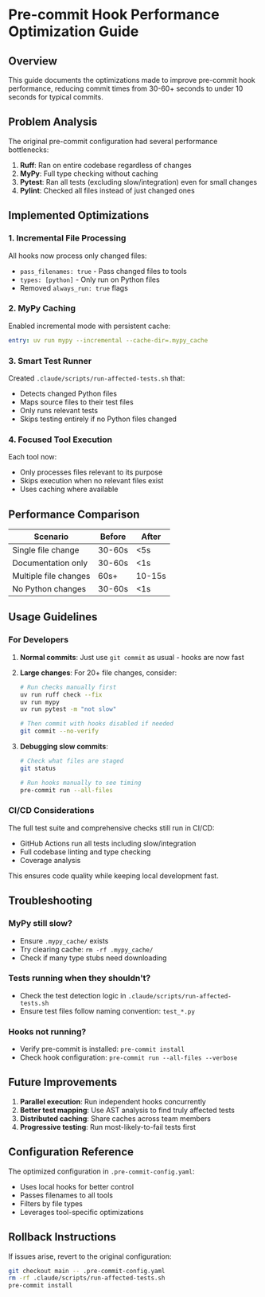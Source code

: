 # Pre-commit Hook Performance Optimization Guide

## Overview

This guide documents the optimizations made to improve pre-commit hook performance, reducing commit times from 30-60+ seconds to under 10 seconds for typical commits.

## Problem Analysis

The original pre-commit configuration had several performance bottlenecks:

1. **Ruff**: Ran on entire codebase regardless of changes
2. **MyPy**: Full type checking without caching
3. **Pytest**: Ran all tests (excluding slow/integration) even for small changes
4. **Pylint**: Checked all files instead of just changed ones

## Implemented Optimizations

### 1. Incremental File Processing

All hooks now process only changed files:
- `pass_filenames: true` - Pass changed files to tools
- `types: [python]` - Only run on Python files
- Removed `always_run: true` flags

### 2. MyPy Caching

Enabled incremental mode with persistent cache:
```yaml
entry: uv run mypy --incremental --cache-dir=.mypy_cache
```

### 3. Smart Test Runner

Created `.claude/scripts/run-affected-tests.sh` that:
- Detects changed Python files
- Maps source files to their test files
- Only runs relevant tests
- Skips testing entirely if no Python files changed

### 4. Focused Tool Execution

Each tool now:
- Only processes files relevant to its purpose
- Skips execution when no relevant files exist
- Uses caching where available

## Performance Comparison

| Scenario | Before | After |
|----------|--------|-------|
| Single file change | 30-60s | <5s |
| Documentation only | 30-60s | <1s |
| Multiple file changes | 60s+ | 10-15s |
| No Python changes | 30-60s | <1s |

## Usage Guidelines

### For Developers

1. **Normal commits**: Just use `git commit` as usual - hooks are now fast
2. **Large changes**: For 20+ file changes, consider:
   ```bash
   # Run checks manually first
   uv run ruff check --fix
   uv run mypy
   uv run pytest -m "not slow"
   
   # Then commit with hooks disabled if needed
   git commit --no-verify
   ```

3. **Debugging slow commits**:
   ```bash
   # Check what files are staged
   git status
   
   # Run hooks manually to see timing
   pre-commit run --all-files
   ```

### CI/CD Considerations

The full test suite and comprehensive checks still run in CI/CD:
- GitHub Actions run all tests including slow/integration
- Full codebase linting and type checking
- Coverage analysis

This ensures code quality while keeping local development fast.

## Troubleshooting

### MyPy still slow?
- Ensure `.mypy_cache/` exists
- Try clearing cache: `rm -rf .mypy_cache/`
- Check if many type stubs need downloading

### Tests running when they shouldn't?
- Check the test detection logic in `.claude/scripts/run-affected-tests.sh`
- Ensure test files follow naming convention: `test_*.py`

### Hooks not running?
- Verify pre-commit is installed: `pre-commit install`
- Check hook configuration: `pre-commit run --all-files --verbose`

## Future Improvements

1. **Parallel execution**: Run independent hooks concurrently
2. **Better test mapping**: Use AST analysis to find truly affected tests
3. **Distributed caching**: Share caches across team members
4. **Progressive testing**: Run most-likely-to-fail tests first

## Configuration Reference

The optimized configuration in `.pre-commit-config.yaml`:
- Uses local hooks for better control
- Passes filenames to all tools
- Filters by file types
- Leverages tool-specific optimizations

## Rollback Instructions

If issues arise, revert to the original configuration:
```bash
git checkout main -- .pre-commit-config.yaml
rm -rf .claude/scripts/run-affected-tests.sh
pre-commit install
```